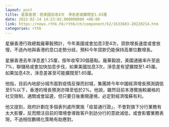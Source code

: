 ```yaml
---
layout: post
title: 星展香港：若美國加息4次　淨息差或擴闊至1.65厘
date: 2022-02-14 14:23:02.000000000 +08:00
link: https://news.rthk.hk/rthk/ch/component/k2/1633603-20220214.htm
categories: rthk
---
```


星展香港行政總裁龐華毅預計，今年美國或會加息3至4次，貸款增長速度或會放慢，不過內地與香港的息口走勢分歧，預料今年貸款仍能保持高單位數增長。

星展香港去年淨息差1.25厘，按年收窄30個基點。龐華毅說，美國通脹率升至逾7%，聯儲局或會加快加息步伐，如果美國加息3次，淨息差有望擴闊至1.45厘。如果加息4次，淨息差甚至可能擴闊至1.65厘。

他指，目前內地部分城市面對疫情反彈而封城，集團將今年中國經濟增長預測調低至5%以下，香港的增長預測亦降至低於2%。他說，雖然目前本港實施較嚴格的社交限制，通關或會延遲，但只要日後重開邊境，必定對經濟復蘇有利。

他又提到，政府計劃在多個表列處所實施「疫苗通行證」，不會對旗下分行業務有太大影響，反而關注目前的環境會導致客戶到訪分行的意欲減低，或會影響業務表現，不過相信數碼化策略有助應對。
